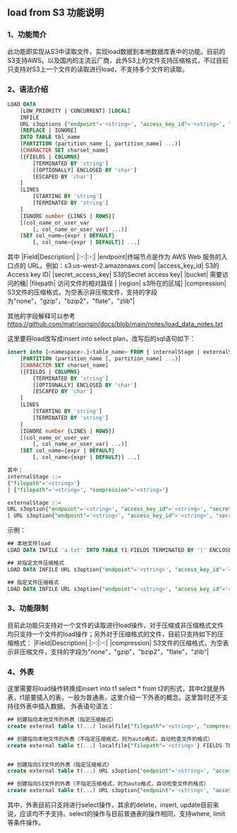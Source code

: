 ## load from S3 功能说明
### 1、功能简介
 此功能即实现从S3中读取文件，实现load数据到本地数据库表中的功能。目前的S3支持AWS，以及国内的主流云厂商，此外S3上的文件支持压缩格式，不过目前只支持对S3上一个文件的读取进行load，不支持多个文件的读取。
 
### 2、语法介绍
```sql
LOAD DATA
    [LOW_PRIORITY | CONCURRENT] [LOCAL]
    INFILE
    URL s3options {"endpoint"='<string>', "access_key_id"='<string>', "secret_access_key"='<string>', "bucket"='<string>', "filepath"='<string>', "region"='<string>', "compression"='<string>'}
    [REPLACE | IGNORE]
    INTO TABLE tbl_name
    [PARTITION (partition_name [, partition_name] ...)]
    [CHARACTER SET charset_name]
    [{FIELDS | COLUMNS}
        [TERMINATED BY 'string']
        [[OPTIONALLY] ENCLOSED BY 'char']
        [ESCAPED BY 'char']
    ]
    [LINES
        [STARTING BY 'string']
        [TERMINATED BY 'string']
    ]
    [IGNORE number {LINES | ROWS}]
    [(col_name_or_user_var
        [, col_name_or_user_var] ...)]
    [SET col_name={expr | DEFAULT}
        [, col_name={expr | DEFAULT}] ...]
```
其中
|Field|Description|
|:-:|:-:|
|endpoint|终端节点是作为 AWS Web 服务的入口点的 URL。例如：s3.us-west-2.amazonaws.com|
|access_key_id| S3的Access key ID|
|secret_access_key| S3的Secret access key|
|bucket| 需要访问的桶|
|filepath| 访问文件的相对路径 |
|region| s3所在的区域|
|compression| S3文件的压缩格式，为空表示非压缩文件，支持的字段为"none"，"gzip"，"bzip2"，"flate"，"zlib"|

其他的字段解释可以参考 https://github.com/matrixorigin/docs/blob/main/notes/load_data_notes.txt

这里要将load改写成insert into select plan，改写后的sql语句如下：
```sql
insert into [<namespace>.]<table_name> FROM { internalStage | externalStage }
    [PARTITION (partition_name [, partition_name] ...)]
    [CHARACTER SET charset_name]
    [{FIELDS | COLUMNS}
        [TERMINATED BY 'string']
        [[OPTIONALLY] ENCLOSED BY 'char']
        [ESCAPED BY 'char']
    ]
    [LINES
        [STARTING BY 'string']
        [TERMINATED BY 'string']
    ]
    [IGNORE number {LINES | ROWS}]
    [(col_name_or_user_var
        [, col_name_or_user_var] ...)]
    [SET col_name={expr | DEFAULT}
        [, col_name={expr | DEFAULT}] ...]

其中：
internalStage ::= 
{"filepath"='<string>'}
| {"filepath"='<string>', "compression"='<string>'}

externalStage ::=
URL s3option{"endpoint"='<string>', "access_key_id"='<string>', "secret_access_key"='<string>', "bucket"='<string>', "filepath"='<string>', "region"='<string>'}
| URL s3option{"endpoint"='<string>', "access_key_id"='<string>', "secret_access_key"='<string>', "bucket"='<string>', "filepath"='<string>', "region"='<string>' "compression"='<string>'}
```


示例：
```sql
## 本地文件load
LOAD DATA INFILE 'a.txt' INTO TABLE t1 FIELDS TERMINATED BY '|' ENCLOSED BY '\"' LINES TERMINATED BY '\n' IGNORE 1 LINES;

## 非指定文件压缩格式
LOAD DATA INFILE URL s3option{"endpoint"='<string>', "access_key_id"='<string>', "secret_access_key"='<string>', "bucket"='<string>', "filepath"='<string>', "region"='<string>'} INTO TABLE t1 FIELDS TERMINATED BY ',' ENCLOSED BY '\"' LINES TERMINATED BY '\n';

## 指定文件压缩格式
LOAD DATA INFILE URL s3option{"endpoint"='<string>', "access_key_id"='<string>', "secret_access_key"='<string>', "bucket"='<string>', "filepath"='<string>', "region"='<string>', "compression"='<string>'} INTO TABLE t1 FIELDS TERMINATED BY ',' ENCLOSED BY '\"' LINES TERMINATED BY '\n';

```

### 3、功能限制
目前此功能只支持对一个文件的读取进行load操作，对于压缩或非压缩格式文件均只支持一个文件的load操作；另外对于压缩格式的文件，目前只支持如下的压缩格式：
|Field|Description|
|:-:|:-:|
|compression| S3文件的压缩格式，为空表示非压缩文件，支持的字段为"none"，"gzip"，"bzip2"，"flate"，"zlib"|

### 4、外表
这里需要将load操作转换成insert into t1 select * from t2的形式，其中t2就是外表，t1是要插入的表，一般为普通表，这里介绍一下外表的概念。这里暂时还不支持往外表中插入数据。
外表语句语法：
```sql
## 创建指向本地文件的外表（指定压缩格式）
create external table t(...) localfile{"filepath"='<string>', "compression"='<string>'} FIELDS TERMINATED BY ',' ENCLOSED BY '\"' LINES TERMINATED BY '\n';

## 创建指向本地文件的外表（不指定压缩格式，则为auto格式，自动检查文件的格式）
create external table t(...) localfile{"filepath"='<string>'} FIELDS TERMINATED BY ',' ENCLOSED BY '\"' LINES TERMINATED BY '\n';


## 创建指向S3文件的外表（指定压缩格式）
create external table t(...) URL s3option{"endpoint"='<string>', "access_key_id"='<string>', "secret_access_key"='<string>', "bucket"='<string>', "filepath"='<string>', "region"='<string>', "compression"='<string>'} FIELDS TERMINATED BY ',' ENCLOSED BY '\"' LINES TERMINATED BY '\n';

## 创建指向S3文件的外表（不指定压缩格式，则为auto格式，自动检查文件的格式）
create external table t(...) URL s3option{"endpoint"='<string>', "access_key_id"='<string>', "secret_access_key"='<string>', "bucket"='<string>', "filepath"='<string>', "region"='<string>'} FIELDS TERMINATED BY ',' ENCLOSED BY '\"' LINES TERMINATED BY '\n';
```

其中，外表目前只支持进行select操作，其余的delete，insert, update目前来说，应该均不予支持。select的操作与目前普通表的操作相同，支持where, limit等条件操作。




